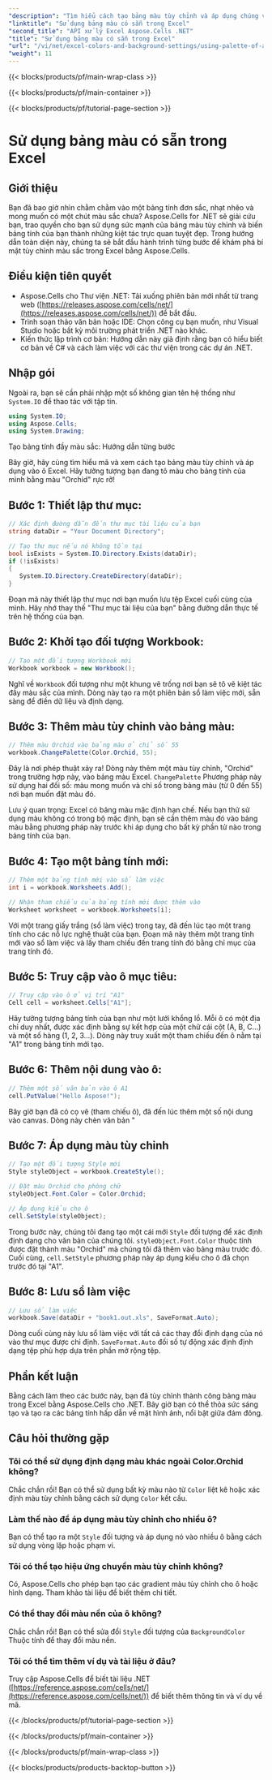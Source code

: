 ```yaml
---
"description": "Tìm hiểu cách tạo bảng màu tùy chỉnh và áp dụng chúng vào bảng tính Excel của bạn bằng Aspose.Cells cho .NET. Tăng cường sức hấp dẫn trực quan cho dữ liệu của bạn bằng màu sắc sống động và các tùy chọn định dạng."
"linktitle": "Sử dụng bảng màu có sẵn trong Excel"
"second_title": "API xử lý Excel Aspose.Cells .NET"
"title": "Sử dụng bảng màu có sẵn trong Excel"
"url": "/vi/net/excel-colors-and-background-settings/using-palette-of-available-colors/"
"weight": 11
---
```


{{< blocks/products/pf/main-wrap-class >}}

{{< blocks/products/pf/main-container >}}

{{< blocks/products/pf/tutorial-page-section >}}

# Sử dụng bảng màu có sẵn trong Excel

## Giới thiệu
Bạn đã bao giờ nhìn chằm chằm vào một bảng tính đơn sắc, nhạt nhẽo và mong muốn có một chút màu sắc chưa? Aspose.Cells for .NET sẽ giải cứu bạn, trao quyền cho bạn sử dụng sức mạnh của bảng màu tùy chỉnh và biến bảng tính của bạn thành những kiệt tác trực quan tuyệt đẹp. Trong hướng dẫn toàn diện này, chúng ta sẽ bắt đầu hành trình từng bước để khám phá bí mật tùy chỉnh màu sắc trong Excel bằng Aspose.Cells. 

## Điều kiện tiên quyết

- Aspose.Cells cho Thư viện .NET: Tải xuống phiên bản mới nhất từ trang web ([https://releases.aspose.com/cells/net/](https://releases.aspose.com/cells/net/)) để bắt đầu. 
- Trình soạn thảo văn bản hoặc IDE: Chọn công cụ bạn muốn, như Visual Studio hoặc bất kỳ môi trường phát triển .NET nào khác. 
- Kiến thức lập trình cơ bản: Hướng dẫn này giả định rằng bạn có hiểu biết cơ bản về C# và cách làm việc với các thư viện trong các dự án .NET.

## Nhập gói

Ngoài ra, bạn sẽ cần phải nhập một số không gian tên hệ thống như `System.IO` để thao tác với tập tin. 

```csharp
using System.IO;
using Aspose.Cells;
using System.Drawing;
```

Tạo bảng tính đầy màu sắc: Hướng dẫn từng bước

Bây giờ, hãy cùng tìm hiểu mã và xem cách tạo bảng màu tùy chỉnh và áp dụng vào ô Excel. Hãy tưởng tượng bạn đang tô màu cho bảng tính của mình bằng màu "Orchid" rực rỡ!

## Bước 1: Thiết lập thư mục:

```csharp
// Xác định đường dẫn đến thư mục tài liệu của bạn
string dataDir = "Your Document Directory";

// Tạo thư mục nếu nó không tồn tại
bool isExists = System.IO.Directory.Exists(dataDir);
if (!isExists)
{
   System.IO.Directory.CreateDirectory(dataDir);
}
```

Đoạn mã này thiết lập thư mục nơi bạn muốn lưu tệp Excel cuối cùng của mình. Hãy nhớ thay thế "Thư mục tài liệu của bạn" bằng đường dẫn thực tế trên hệ thống của bạn.

## Bước 2: Khởi tạo đối tượng Workbook:

```csharp
// Tạo một đối tượng Workbook mới
Workbook workbook = new Workbook();
```

Nghĩ về `Workbook` đối tượng như một khung vẽ trống nơi bạn sẽ tô vẽ kiệt tác đầy màu sắc của mình. Dòng này tạo ra một phiên bản sổ làm việc mới, sẵn sàng để điền dữ liệu và định dạng.

## Bước 3: Thêm màu tùy chỉnh vào bảng màu:

```csharp
// Thêm màu Orchid vào bảng màu ở chỉ số 55
workbook.ChangePalette(Color.Orchid, 55);
```

Đây là nơi phép thuật xảy ra! Dòng này thêm một màu tùy chỉnh, "Orchid" trong trường hợp này, vào bảng màu Excel. `ChangePalette` Phương pháp này sử dụng hai đối số: màu mong muốn và chỉ số trong bảng màu (từ 0 đến 55) nơi bạn muốn đặt màu đó. 

Lưu ý quan trọng: Excel có bảng màu mặc định hạn chế. Nếu bạn thử sử dụng màu không có trong bộ mặc định, bạn sẽ cần thêm màu đó vào bảng màu bằng phương pháp này trước khi áp dụng cho bất kỳ phần tử nào trong bảng tính của bạn.

## Bước 4: Tạo một bảng tính mới:

```csharp
// Thêm một bảng tính mới vào sổ làm việc
int i = workbook.Worksheets.Add();

// Nhận tham chiếu của bảng tính mới được thêm vào
Worksheet worksheet = workbook.Worksheets[i];
```

Với một trang giấy trắng (sổ làm việc) trong tay, đã đến lúc tạo một trang tính cho các nỗ lực nghệ thuật của bạn. Đoạn mã này thêm một trang tính mới vào sổ làm việc và lấy tham chiếu đến trang tính đó bằng chỉ mục của trang tính đó.

## Bước 5: Truy cập vào ô mục tiêu:

```csharp
// Truy cập vào ô ở vị trí "A1"
Cell cell = worksheet.Cells["A1"];
```

Hãy tưởng tượng bảng tính của bạn như một lưới khổng lồ. Mỗi ô có một địa chỉ duy nhất, được xác định bằng sự kết hợp của một chữ cái cột (A, B, C...) và một số hàng (1, 2, 3...). Dòng này truy xuất một tham chiếu đến ô nằm tại "A1" trong bảng tính mới tạo.

## Bước 6: Thêm nội dung vào ô:

```csharp
// Thêm một số văn bản vào ô A1
cell.PutValue("Hello Aspose!");
```

Bây giờ bạn đã có cọ vẽ (tham chiếu ô), đã đến lúc thêm một số nội dung vào canvas. Dòng này chèn văn bản "

## Bước 7: Áp dụng màu tùy chỉnh

```csharp
// Tạo một đối tượng Style mới
Style styleObject = workbook.CreateStyle();

// Đặt màu Orchid cho phông chữ
styleObject.Font.Color = Color.Orchid;

// Áp dụng kiểu cho ô
cell.SetStyle(styleObject);
```

Trong bước này, chúng tôi đang tạo một cái mới `Style` đối tượng để xác định định dạng cho văn bản của chúng tôi. `styleObject.Font.Color` thuộc tính được đặt thành màu "Orchid" mà chúng tôi đã thêm vào bảng màu trước đó. Cuối cùng, `cell.SetStyle` phương pháp này áp dụng kiểu cho ô đã chọn trước đó tại "A1".

## Bước 8: Lưu sổ làm việc

```csharp
// Lưu sổ làm việc
workbook.Save(dataDir + "book1.out.xls", SaveFormat.Auto);
```

Dòng cuối cùng này lưu sổ làm việc với tất cả các thay đổi định dạng của nó vào thư mục được chỉ định. `SaveFormat.Auto` đối số tự động xác định định dạng tệp phù hợp dựa trên phần mở rộng tệp.

## Phần kết luận

Bằng cách làm theo các bước này, bạn đã tùy chỉnh thành công bảng màu trong Excel bằng Aspose.Cells cho .NET. Bây giờ bạn có thể thỏa sức sáng tạo và tạo ra các bảng tính hấp dẫn về mặt hình ảnh, nổi bật giữa đám đông. 

## Câu hỏi thường gặp

### Tôi có thể sử dụng định dạng màu khác ngoài Color.Orchid không?
Chắc chắn rồi! Bạn có thể sử dụng bất kỳ màu nào từ `Color` liệt kê hoặc xác định màu tùy chỉnh bằng cách sử dụng `Color` kết cấu.

### Làm thế nào để áp dụng màu tùy chỉnh cho nhiều ô?
Bạn có thể tạo ra một `Style` đối tượng và áp dụng nó vào nhiều ô bằng cách sử dụng vòng lặp hoặc phạm vi.

### Tôi có thể tạo hiệu ứng chuyển màu tùy chỉnh không?
Có, Aspose.Cells cho phép bạn tạo các gradient màu tùy chỉnh cho ô hoặc hình dạng. Tham khảo tài liệu để biết thêm chi tiết.

### Có thể thay đổi màu nền của ô không?
Chắc chắn rồi! Bạn có thể sửa đổi `Style` đối tượng của `BackgroundColor` Thuộc tính để thay đổi màu nền.

### Tôi có thể tìm thêm ví dụ và tài liệu ở đâu?
Truy cập Aspose.Cells để biết tài liệu .NET ([https://reference.aspose.com/cells/net/](https://reference.aspose.com/cells/net/)) để biết thêm thông tin và ví dụ về mã.

{{< /blocks/products/pf/tutorial-page-section >}}

{{< /blocks/products/pf/main-container >}}

{{< /blocks/products/pf/main-wrap-class >}}

{{< blocks/products/products-backtop-button >}}